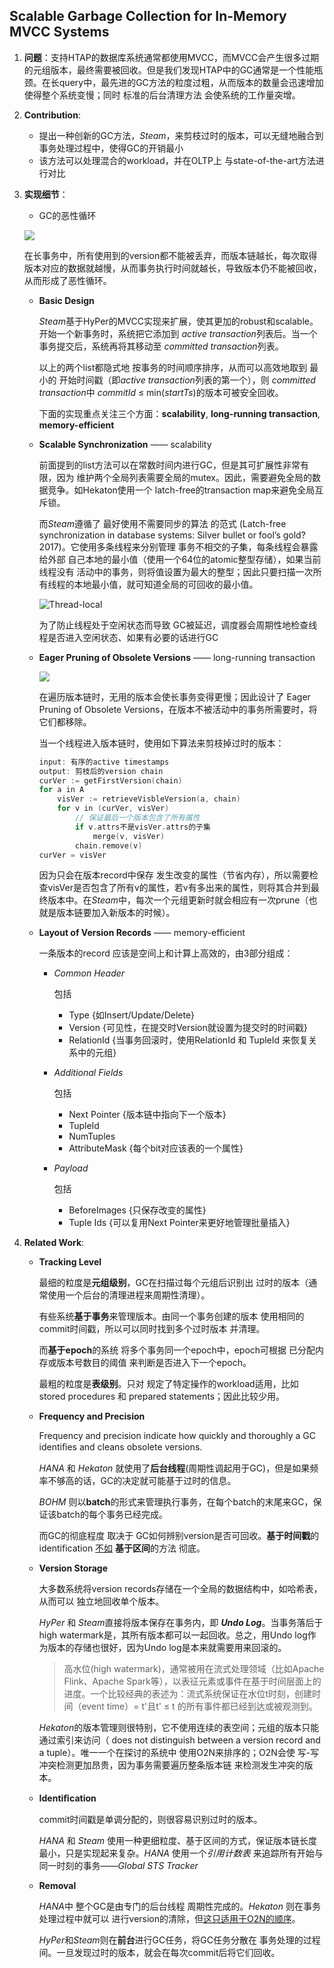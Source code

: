 ## Scalable Garbage Collection for In-Memory MVCC Systems

1. **问题**：支持HTAP的数据库系统通常都使用MVCC，而MVCC会产生很多过期的元组版本，最终需要被回收。但是我们发现HTAP中的GC通常是一个性能瓶颈。在长query中，最先进的GC方法的粒度过粗，从而版本的数量会迅速增加 使得整个系统变慢；同时 标准的后台清理方法 会使系统的工作量突增。

2. **Contribution**: 

   - 提出一种创新的GC方法，*Steam*，来剪枝过时的版本，可以无缝地融合到事务处理过程中，使得GC的开销最小
   - 该方法可以处理混合的workload，并在OLTP上 与state-of-the-art方法进行对比

3. **实现细节**：

   - GC的恶性循环

   ![](https://cchw-1257198376.cos.ap-chengdu.myqcloud.com/test/clipboard_20200228040503.png)

   在长事务中，所有使用到的version都不能被丢弃，而版本链越长，每次取得版本对应的数据就越慢，从而事务执行时间就越长，导致版本仍不能被回收，从而形成了恶性循环。

   - **Basic Design**

     *Steam*基于HyPer的MVCC实现来扩展，使其更加的robust和scalable。开始一个新事务时，系统把它添加到 *active transaction*列表后。当一个事务提交后，系统再将其移动至 *committed transaction*列表。

     以上的两个list都隐式地 按事务的时间顺序排序，从而可以高效地取到 最小的 开始时间戳（即*active transaction*列表的第一个），则 *committed transaction*中 *commitId* ≤ min(*startTs*)的版本可被安全回收。

     下面的实现重点关注三个方面：**scalability**, **long-running transaction**, **memory-efficient**

   - **Scalable Synchronization** —— scalability

     前面提到的list方法可以在常数时间内进行GC，但是其可扩展性非常有限，因为 维护两个全局列表需要全局的mutex。因此，需要避免全局的数据竞争。如Hekaton使用一个 latch-free的transaction map来避免全局互斥锁。

     而*Steam*遵循了 最好使用不需要同步的算法 的范式 (Latch-free synchronization in database systems: Silver bullet or fool’s gold? 2017)。它使用多条线程来分别管理 事务不相交的子集，每条线程会暴露给外部 自己本地的最小值（使用一个64位的atomic整型存储），如果当前线程没有 活动中的事务，则将值设置为最大的整型；因此只要扫描一次所有线程的本地最小值，就可知道全局的可回收的最小值。

     ![Thread-local](https://cchw-1257198376.cos.ap-chengdu.myqcloud.com/test/clipboard_20200228112545.png)

     为了防止线程处于空闲状态而导致 GC被延迟，调度器会周期性地检查线程是否进入空闲状态、如果有必要的话进行GC

   - **Eager Pruning of Obsolete Versions** —— long-running transaction

     ![](https://cchw-1257198376.cos.ap-chengdu.myqcloud.com/test/clipboard_20200228115214.png)

     在遍历版本链时，无用的版本会使长事务变得更慢；因此设计了 Eager Pruning of Obsolete Versions，在版本不被活动中的事务所需要时，将它们都移除。

     当一个线程进入版本链时，使用如下算法来剪枝掉过时的版本：

     ```c
     input: 有序的active timestamps
     output: 剪枝后的version chain
     curVer := getFirstVersion(chain)
     for a in A
         visVer := retrieveVisbleVersion(a, chain)
         for v in (curVer, visVer)
             // 保证最后一个版本包含了所有属性
             if v.attrs不是visVer.attrs的子集
                 merge(v, visVer)
             chain.remove(v)
     curVer = visVer
     ```

     因为只会在版本record中保存 发生改变的属性（节省内存），所以需要检查visVer是否包含了所有v的属性，若v有多出来的属性，则将其合并到最终版本中。在*Steam*中，每次一个元组更新时就会相应有一次prune（也就是版本链要加入新版本的时候）。

   - **Layout of Version Records** —— memory-efficient

     一条版本的record 应该是空间上和计算上高效的，由3部分组成：

     - *Common Header*
     
       包括
     
       - Type {如Insert/Update/Delete}
       - Version {可见性，在提交时Version就设置为提交时的时间戳}
       - RelationId {当事务回滚时，使用RelationId 和 TupleId 来恢复关系中的元组}
     
     - *Additional Fields*
     
       包括
     
       - Next Pointer {版本链中指向下一个版本}
       - TupleId 
       - NumTuples
       - AttributeMask {每个bit对应该表的一个属性}
     
     - *Payload*
     
       包括
     
       - BeforeImages {只保存改变的属性}
       - Tuple Ids {可以复用Next Pointer来更好地管理批量插入}
     
     

4. **Related Work**: 
   - **Tracking Level**
   
     最细的粒度是**元组级别**，GC在扫描过每个元组后识别出 过时的版本（通常使用一个后台的清理进程来周期性清理）。
   
     有些系统**基于事务**来管理版本。由同一个事务创建的版本 使用相同的commit时间戳，所以可以同时找到多个过时版本 并清理。
   
     而**基于epoch**的系统 将多个事务同一个epoch中，epoch可根据 已分配内存或版本号数目的阈值 来判断是否进入下一个epoch。
   
     最粗的粒度是**表级别**。只对 规定了特定操作的workload适用，比如 stored procedures 和 prepared statements；因此比较少用。
   
   - **Frequency and Precision**
   
     Frequency and precision indicate how quickly and thoroughly a GC identiﬁes and cleans obsolete versions.
   
     *HANA* 和 *Hekaton* 就使用了**后台线程**(周期性调起用于GC)，但是如果频率不够高的话，GC的决定就可能基于过时的信息。
   
     *BOHM* 则以**batch**的形式来管理执行事务，在每个batch的末尾来GC，保证该batch的每个事务已经完成。
   
     而GC的彻底程度 取决于 GC如何辨别version是否可回收。**基于时间戳**的identification <u>不如</u> **基于区间**的方法 彻底。
   
   - **Version Storage**
   
     大多数系统将version records存储在一个全局的数据结构中，如哈希表，从而可以 独立地回收单个版本。
   
     *HyPer* 和 *Steam*直接将版本保存在事务内，即 ***Undo Log***。当事务落后于high watermark是，其所有版本都可以一起回收。总之，用Undo log作为版本的存储也很好，因为Undo log是本来就需要用来回滚的。
   
     > 高水位(high watermark)，通常被用在流式处理领域（比如Apache Flink、Apache Spark等），以表征元素或事件在基于时间层面上的进度。一个比较经典的表述为：流式系统保证在水位t时刻，创建时间（event time）= t'且t' ≤ t 的所有事件都已经到达或被观测到。
   
     *Hekaton*的版本管理则很特别，它不使用连续的表空间；元组的版本只能通过索引来访问（ does not distinguish between a version record and a tuple）。唯一一个在探讨的系统中 使用O2N来排序的；O2N会使 写-写冲突检测更加昂贵，因为事务需要遍历整条版本链 来检测发生冲突的版本。
   
   - **Identiﬁcation**
   
     commit时间戳是单调分配的，则很容易识别过时的版本。
   
     *HANA* 和 *Steam* 使用一种更细粒度、基于区间的方式，保证版本链长度最小，只是实现起来复杂。*HANA* 使用一个*引用计数表* 来追踪所有开始与同一时刻的事务——*Global STS Tracker*
   
   - **Removal**
   
     *HANA*中 整个GC是由专门的后台线程 周期性完成的。*Hekaton* 则在事务处理过程中就可以 进行version的清除，但<u>这只适用于O2N的顺序</u>。
   
     *HyPer*和*Steam*则在**前台**进行GC任务，将GC任务分散在 事务处理的过程间。一旦发现过时的版本，就会在每次commit后将它们回收。

